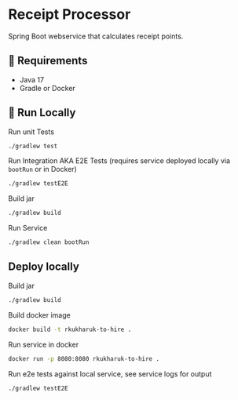 # Receipt Processor

Spring Boot webservice that calculates receipt points.

## 🔧 Requirements

- Java 17
- Gradle or Docker

## 🏃 Run Locally

Run unit Tests

```bash
./gradlew test 
```

Run Integration AKA E2E Tests (requires service deployed locally via `bootRun` or in Docker)

```bash
./gradlew testE2E
```

Build jar

```bash
./gradlew build
```

Run Service

```bash
./gradlew clean bootRun
```

## Deploy locally

Build jar

```bash
./gradlew build
```

Build docker image

```bash
docker build -t rkukharuk-to-hire .
```

Run service in docker

```bash
docker run -p 8080:8080 rkukharuk-to-hire .
```

Run e2e tests against local service, see service logs for output

```bsash
./gradlew testE2E
```

